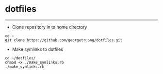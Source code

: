 # dotfiles #
***

+ Clone repository in to home directory
```
cd ~
git clone https://github.com/georgetruong/dotfiles.git
```


+ Make symlinks to dotfiles
```
cd ~/dotfiles/
chmod +x ./make_symlinks.rb
./make_symlinks.rb
```
